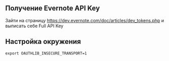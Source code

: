 Получение Evernote API Key
---

Зайти на страницу https://dev.evernote.com/doc/articles/dev_tokens.php и выписать себе Full API Key

Настройка окружения
---

```shell
export OAUTHLIB_INSECURE_TRANSPORT=1
```
